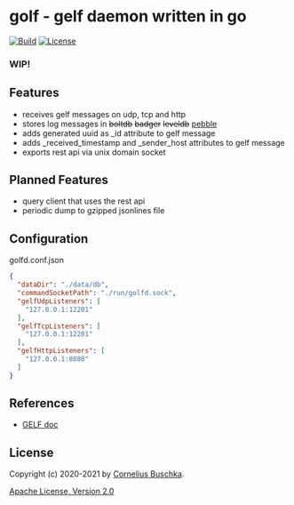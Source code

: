 # golf - gelf daemon written in go
[![Build](https://github.com/cbuschka/golf/workflows/build/badge.svg)](https://github.com/cbuschka/golf) [![License](https://img.shields.io/github/license/cbuschka/golf.svg)](https://github.com/cbuschka/golf/blob/main/license.txt)

### WIP!

## Features

* receives gelf messages on udp, tcp and http
* stores log messages in ~~boltdb~~ ~~badger~~ ~~leveldb~~ [pebble](https://github.com/cockroachdb/pebble)
* adds generated uuid as \_id attribute to gelf message
* adds \_received\_timestamp and \_sender\_host attributes to gelf message
* exports rest api via unix domain socket

## Planned Features

* query client that uses the rest api
* periodic dump to gzipped jsonlines file

## Configuration

golfd.conf.json

```json
{
  "dataDir": "./data/db",
  "commandSocketPath": "./run/golfd.sock",
  "gelfUdpListeners": [
    "127.0.0.1:12201"
  ],
  "gelfTcpListeners": [
    "127.0.0.1:12201"
  ],
  "gelfHttpListeners": [
    "127.0.0.1:8080"
  ]
}
```

## References

* [GELF doc](https://docs.graylog.org/en/4.0/pages/gelf.html)

## License
Copyright (c) 2020-2021 by [Cornelius Buschka](https://github.com/cbuschka).

[Apache License, Version 2.0](./license.txt)
